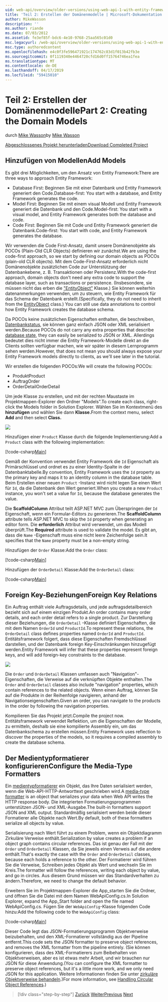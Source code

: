 ```yaml
---
uid: web-api/overview/older-versions/using-web-api-1-with-entity-framework-5/using-web-api-with-entity-framework-part-2
title: 'Teil 2: Erstellen der Domänenmodelle | Microsoft-Dokumentation'
author: MikeWasson
description: ''
ms.author: riande
ms.date: 07/03/2012
ms.assetid: fe3ef85f-bdc6-4e10-9768-25aa565c01d0
msc.legacyurl: /web-api/overview/older-versions/using-web-api-1-with-entity-framework-5/using-web-api-with-entity-framework-part-2
msc.type: authoredcontent
ms.openlocfilehash: e4c0f3fe596471921c174762c83d1f013b42fb3e
ms.sourcegitcommit: 0f1119340e4464720cfd16d0ff15764746ea1fea
ms.translationtype: MT
ms.contentlocale: de-DE
ms.lasthandoff: 04/17/2019
ms.locfileid: "59415010"
---
```

# <a name="part-2-creating-the-domain-models"></a><span data-ttu-id="1f164-102">Teil 2: Erstellen der Domänenmodelle</span><span class="sxs-lookup"><span data-stu-id="1f164-102">Part 2: Creating the Domain Models</span></span>

<span data-ttu-id="1f164-103">durch [Mike Wasson](https://github.com/MikeWasson)</span><span class="sxs-lookup"><span data-stu-id="1f164-103">by [Mike Wasson](https://github.com/MikeWasson)</span></span>

[<span data-ttu-id="1f164-104">Abgeschlossenes Projekt herunterladen</span><span class="sxs-lookup"><span data-stu-id="1f164-104">Download Completed Project</span></span>](http://code.msdn.microsoft.com/ASP-NET-Web-API-with-afa30545)

## <a name="add-models"></a><span data-ttu-id="1f164-105">Hinzufügen von Modellen</span><span class="sxs-lookup"><span data-stu-id="1f164-105">Add Models</span></span>

<span data-ttu-id="1f164-106">Es gibt drei Möglichkeiten, um den Ansatz von Entity Framework:</span><span class="sxs-lookup"><span data-stu-id="1f164-106">There are three ways to approach Entity Framework:</span></span>

- <span data-ttu-id="1f164-107">Database First: Beginnen Sie mit einer Datenbank und Entity Framework generiert den Code.</span><span class="sxs-lookup"><span data-stu-id="1f164-107">Database-first: You start with a database, and Entity Framework generates the code.</span></span>
- <span data-ttu-id="1f164-108">Model First: Beginnen Sie mit einem visual Modell und Entity Framework generiert die Datenbank und den Code.</span><span class="sxs-lookup"><span data-stu-id="1f164-108">Model-first: You start with a visual model, and Entity Framework generates both the database and code.</span></span>
- <span data-ttu-id="1f164-109">Code First: Beginnen Sie mit Code und Entity Framework generiert die Datenbank.</span><span class="sxs-lookup"><span data-stu-id="1f164-109">Code-first: You start with code, and Entity Framework generates the database.</span></span>

<span data-ttu-id="1f164-110">Wir verwenden die Code First-Ansatz, damit unsere Domänenobjekte als POCOs (Plain-Old CLR Objects) definieren wir zunächst.</span><span class="sxs-lookup"><span data-stu-id="1f164-110">We are using the code-first approach, so we start by defining our domain objects as POCOs (plain-old CLR objects).</span></span> <span data-ttu-id="1f164-111">Mit dem Code-First-Ansatz erforderlich nicht Domänenobjekte zusätzlichen Code zur Unterstützung der Datenbankebene, z. B. Transaktionen oder Persistenz.</span><span class="sxs-lookup"><span data-stu-id="1f164-111">With the code-first approach, domain objects don't need any extra code to support the database layer, such as transactions or persistence.</span></span> <span data-ttu-id="1f164-112">(Insbesondere, sie müssen nicht das erben die ["EntityObject"](https://msdn.microsoft.com/library/system.data.objects.dataclasses.entityobject.aspx) Klasse.) Sie können weiterhin datenanmerkungen verwenden, um zu steuern, wie Entity Framework für das Schema der Datenbank erstellt.</span><span class="sxs-lookup"><span data-stu-id="1f164-112">(Specifically, they do not need to inherit from the [EntityObject](https://msdn.microsoft.com/library/system.data.objects.dataclasses.entityobject.aspx) class.) You can still use data annotations to control how Entity Framework creates the database schema.</span></span>

<span data-ttu-id="1f164-113">Da POCOs keine zusätzlichen Eigenschaften enthalten, die beschreiben, [Datenbankstatus](https://msdn.microsoft.com/library/system.data.entitystate.aspx), sie können ganz einfach JSON oder XML serialisiert werden.</span><span class="sxs-lookup"><span data-stu-id="1f164-113">Because POCOs do not carry any extra properties that describe [database state](https://msdn.microsoft.com/library/system.data.entitystate.aspx), they can easily be serialized to JSON or XML.</span></span> <span data-ttu-id="1f164-114">Allerdings bedeutet dies nicht immer die Entity Framework-Modelle direkt an die Clients sollten verfügbar machen, wie wir später in diesem Lernprogramm sehen werden.</span><span class="sxs-lookup"><span data-stu-id="1f164-114">However, that does not mean you should always expose your Entity Framework models directly to clients, as we'll see later in the tutorial.</span></span>

<span data-ttu-id="1f164-115">Wir erstellen die folgenden POCOs:</span><span class="sxs-lookup"><span data-stu-id="1f164-115">We will create the following POCOs:</span></span>

- <span data-ttu-id="1f164-116">Produkt</span><span class="sxs-lookup"><span data-stu-id="1f164-116">Product</span></span>
- <span data-ttu-id="1f164-117">Auftrag</span><span class="sxs-lookup"><span data-stu-id="1f164-117">Order</span></span>
- <span data-ttu-id="1f164-118">OrderDetail</span><span class="sxs-lookup"><span data-stu-id="1f164-118">OrderDetail</span></span>

<span data-ttu-id="1f164-119">Um jede Klasse zu erstellen, und mit der rechten Maustaste im Projektmappen-Explorer den Ordner "Models".</span><span class="sxs-lookup"><span data-stu-id="1f164-119">To create each class, right-click the Models folder in Solution Explorer.</span></span> <span data-ttu-id="1f164-120">Wählen Sie im Kontextmenü des **hinzufügen** und wählen Sie dann **Klasse.**</span><span class="sxs-lookup"><span data-stu-id="1f164-120">From the context menu, select **Add** and then select **Class.**</span></span>

![](using-web-api-with-entity-framework-part-2/_static/image1.png)

<span data-ttu-id="1f164-121">Hinzufügen einer `Product` Klasse durch die folgende Implementierung:</span><span class="sxs-lookup"><span data-stu-id="1f164-121">Add a `Product` class with the following implementation:</span></span>

[!code-csharp[Main](using-web-api-with-entity-framework-part-2/samples/sample1.cs)]

<span data-ttu-id="1f164-122">Gemäß der Konvention verwendet Entity Framework die `Id` Eigenschaft als Primärschlüssel und ordnet es zu einer Identity-Spalte in der Datenbanktabelle.</span><span class="sxs-lookup"><span data-stu-id="1f164-122">By convention, Entity Framework uses the `Id` property as the primary key and maps it to an identity column in the database table.</span></span> <span data-ttu-id="1f164-123">Beim Erstellen einer neuen `Product` -Instanz wird nicht legen Sie einen Wert für `Id`, da die Datenbank den Wert generiert.</span><span class="sxs-lookup"><span data-stu-id="1f164-123">When you create a new `Product` instance, you won't set a value for `Id`, because the database generates the value.</span></span>

<span data-ttu-id="1f164-124">Die **ScaffoldColumn** Attribut teilt ASP.NET MVC zum Überspringen der `Id` Eigenschaft, wenn ein Formular-Editors zu generieren.</span><span class="sxs-lookup"><span data-stu-id="1f164-124">The **ScaffoldColumn** attribute tells ASP.NET MVC to skip the `Id` property when generating an editor form.</span></span> <span data-ttu-id="1f164-125">Die **erforderlich** Attribut wird verwendet, um das Modell überprüft.</span><span class="sxs-lookup"><span data-stu-id="1f164-125">The **Required** attribute is used to validate the model.</span></span> <span data-ttu-id="1f164-126">Es gibt an, dass die `Name` -Eigenschaft muss eine nicht leere Zeichenfolge sein.</span><span class="sxs-lookup"><span data-stu-id="1f164-126">It specifies that the `Name` property must be a non-empty string.</span></span>

<span data-ttu-id="1f164-127">Hinzufügen der `Order` Klasse:</span><span class="sxs-lookup"><span data-stu-id="1f164-127">Add the `Order` class:</span></span>

[!code-csharp[Main](using-web-api-with-entity-framework-part-2/samples/sample2.cs)]

<span data-ttu-id="1f164-128">Hinzufügen der `OrderDetail` Klasse:</span><span class="sxs-lookup"><span data-stu-id="1f164-128">Add the `OrderDetail` class:</span></span>

[!code-csharp[Main](using-web-api-with-entity-framework-part-2/samples/sample3.cs)]

## <a name="foreign-key-relations"></a><span data-ttu-id="1f164-129">Foreign Key-Beziehungen</span><span class="sxs-lookup"><span data-stu-id="1f164-129">Foreign Key Relations</span></span>

<span data-ttu-id="1f164-130">Ein Auftrag enthält viele Auftragsdetails, und jede auftragsdetailbereich bezieht sich auf einem einzigen Produkt.</span><span class="sxs-lookup"><span data-stu-id="1f164-130">An order contains many order details, and each order detail refers to a single product.</span></span> <span data-ttu-id="1f164-131">Zur Darstellung dieser Beziehungen, die `OrderDetail` -Klasse definiert Eigenschaften, die mit dem Namen `OrderId` und `ProductId`.</span><span class="sxs-lookup"><span data-stu-id="1f164-131">To represent these relations, the `OrderDetail` class defines properties named `OrderId` and `ProductId`.</span></span> <span data-ttu-id="1f164-132">Entitätsframework folgert, dass diese Eigenschaften Fremdschlüssel darstellen, und der Datenbank foreign Key-Einschränkungen hinzugefügt werden.</span><span class="sxs-lookup"><span data-stu-id="1f164-132">Entity Framework will infer that these properties represent foreign keys, and will add foreign-key constraints to the database.</span></span>

![](using-web-api-with-entity-framework-part-2/_static/image2.png)

<span data-ttu-id="1f164-133">Die `Order` und `OrderDetail` Klassen umfassen auch "Navigation"-Eigenschaften, die Verweise auf die verknüpften Objekte enthalten.</span><span class="sxs-lookup"><span data-stu-id="1f164-133">The `Order` and `OrderDetail` classes also include "navigation" properties, which contain references to the related objects.</span></span> <span data-ttu-id="1f164-134">Wenn einen Auftrag, können Sie auf die Produkte in der Reihenfolge navigieren, anhand der Navigationseigenschaften.</span><span class="sxs-lookup"><span data-stu-id="1f164-134">Given an order, you can navigate to the products in the order by following the navigation properties.</span></span>

<span data-ttu-id="1f164-135">Kompilieren Sie das Projekt jetzt.</span><span class="sxs-lookup"><span data-stu-id="1f164-135">Compile the project now.</span></span> <span data-ttu-id="1f164-136">Entitätsframework verwendet Reflektion, um die Eigenschaften der Modelle, zu ermitteln, deshalb sie eine kompilierte Assembly ein, um das Datenbankschema zu erstellen müssen.</span><span class="sxs-lookup"><span data-stu-id="1f164-136">Entity Framework uses reflection to discover the properties of the models, so it requires a compiled assembly to create the database schema.</span></span>

## <a name="configure-the-media-type-formatters"></a><span data-ttu-id="1f164-137">Der Medientypformatierer konfigurieren</span><span class="sxs-lookup"><span data-stu-id="1f164-137">Configure the Media-Type Formatters</span></span>

<span data-ttu-id="1f164-138">Ein [medientypformatierer](../../formats-and-model-binding/media-formatters.md) ein Objekt, das Ihre Daten serialisiert werden, wenn die Web-API-HTTP-Antworttext geschrieben wird.</span><span class="sxs-lookup"><span data-stu-id="1f164-138">A [media-type formatter](../../formats-and-model-binding/media-formatters.md) is an object that serializes your data when Web API writes the HTTP response body.</span></span> <span data-ttu-id="1f164-139">Die integrierten Formatierungsprogrammen unterstützen JSON- und XML-Ausgabe.</span><span class="sxs-lookup"><span data-stu-id="1f164-139">The built-in formatters support JSON and XML output.</span></span> <span data-ttu-id="1f164-140">Standardmäßig serialisiert werden beide dieser Formatierer alle Objekte nach Wert.</span><span class="sxs-lookup"><span data-stu-id="1f164-140">By default, both of these formatters serialize all objects by value.</span></span>

<span data-ttu-id="1f164-141">Serialisierung nach Wert führt zu einem Problem, wenn ein Objektdiagramm Zirkuläre Verweise enthält.</span><span class="sxs-lookup"><span data-stu-id="1f164-141">Serialization by value creates a problem if an object graph contains circular references.</span></span> <span data-ttu-id="1f164-142">Das ist genau der Fall mit der `Order` und `OrderDetail` Klassen, da Sie jeweils einen Verweis auf die andere enthält.</span><span class="sxs-lookup"><span data-stu-id="1f164-142">That's exactly the case with the `Order` and `OrderDetail` classes, because each holds a reference to the other.</span></span> <span data-ttu-id="1f164-143">Der Formatierer wird führen Sie die Verweise, Schreiben jedes Objekt als Wert und wechseln Sie im Kreis.</span><span class="sxs-lookup"><span data-stu-id="1f164-143">The formatter will follow the references, writing each object by value, and go in circles.</span></span> <span data-ttu-id="1f164-144">Aus diesem Grund müssen wir das Standardverhalten zu ändern.</span><span class="sxs-lookup"><span data-stu-id="1f164-144">Therefore, we need to change the default behavior.</span></span>

<span data-ttu-id="1f164-145">Erweitern Sie im Projektmappen-Explorer die App\_starten Sie die Ordner, und öffnen Sie die Datei mit dem Namen WebApiConfig.cs.</span><span class="sxs-lookup"><span data-stu-id="1f164-145">In Solution Explorer, expand the App\_Start folder and open the file named WebApiConfig.cs.</span></span> <span data-ttu-id="1f164-146">Fügen Sie der `WebApiConfig`-Klasse folgenden Code hinzu:</span><span class="sxs-lookup"><span data-stu-id="1f164-146">Add the following code to the `WebApiConfig` class:</span></span>

[!code-csharp[Main](using-web-api-with-entity-framework-part-2/samples/sample4.cs?highlight=11)]

<span data-ttu-id="1f164-147">Dieser Code legt das JSON-Formatierungsprogramm Objektverweise beizubehalten, und den XML-Formatierer vollständig aus der Pipeline entfernt.</span><span class="sxs-lookup"><span data-stu-id="1f164-147">This code sets the JSON formatter to preserve object references, and removes the XML formatter from the pipeline entirely.</span></span> <span data-ttu-id="1f164-148">(Sie können konfigurieren, dass des XML-Formatierers zum Beibehalten von Objektverweisen, aber es ist etwas mehr Arbeit, und wir brauchen nur JSON für diese Anwendung.</span><span class="sxs-lookup"><span data-stu-id="1f164-148">(You can configure the XML formatter to preserve object references, but it's a little more work, and we only need JSON for this application.</span></span> <span data-ttu-id="1f164-149">Weitere Informationen finden Sie unter [zirkuläre Objektverweise behandeln](../../formats-and-model-binding/json-and-xml-serialization.md#handling_circular_object_references).)</span><span class="sxs-lookup"><span data-stu-id="1f164-149">For more information, see [Handling Circular Object References](../../formats-and-model-binding/json-and-xml-serialization.md#handling_circular_object_references).)</span></span>

> [!div class="step-by-step"]
> <span data-ttu-id="1f164-150">[Zurück](using-web-api-with-entity-framework-part-1.md)
> [Weiter](using-web-api-with-entity-framework-part-3.md)</span><span class="sxs-lookup"><span data-stu-id="1f164-150">[Previous](using-web-api-with-entity-framework-part-1.md)
[Next](using-web-api-with-entity-framework-part-3.md)</span></span>
